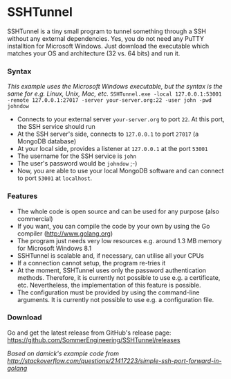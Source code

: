 SSHTunnel
=========
SSHTunnel is a tiny small program to tunnel something through a SSH without any external dependencies. Yes, you do not need any PuTTY installtion for Microsoft Windows. Just download the executable which matches your OS and architecture (32 vs. 64 bits) and run it.

### Syntax
*This example uses the Microsoft Windows executable, but the syntax is the same for e.g. Linux, Unix, Mac, etc.*
`SSHTunnel.exe -local 127.0.0.1:53001 -remote 127.0.0.1:27017 -server your-server.org:22 -user john -pwd johndow`

- Connects to your external server `your-server.org` to port `22`. At this port, the SSH service should run
- At the SSH server's side, connects to `127.0.0.1` to port `27017` (a MongoDB database)
- At your local side, provides a listener at `127.0.0.1` at the port `53001`
- The username for the SSH service is `john`
- The user's password would be `johndow` ;-)
- Now, you are able to use your local MongoDB software and can connect to port `53001` at `localhost`.

### Features
- The whole code is open source and can be used for any purpose (also commercial)
- If you want, you can compile the code by your own by using the Go compiler (http://www.golang.org)
- The program just needs very low resources e.g. around 1.3 MB memory for Microsoft Windows 8.1
- SSHTunnel is scalable and, if necessary, can utilise all your CPUs
- If a connection cannot setup, the program re-tries it
- At the moment, SSHTunnel uses only the password authentication methods. Therefore, it is currently not possible to use e.g. a certificate, etc. Nevertheless, the implementation of this feature is possible.
- The configuration must be provided by using the command-line arguments. It is currently not possible to use e.g. a configuration file.

### Download
Go and get the latest release from GitHub's release page: https://github.com/SommerEngineering/SSHTunnel/releases

*Based on damick's example code from http://stackoverflow.com/questions/21417223/simple-ssh-port-forward-in-golang*
